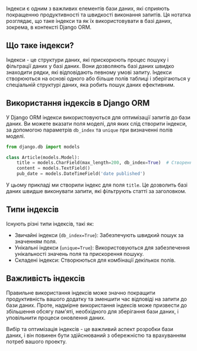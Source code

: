 
Індекси є одним з важливих елементів бази даних, які сприяють покращенню продуктивності та швидкості виконання запитів. Ця нотатка розглядає, що таке індекси та як їх використовувати в базі даних, зокрема, в контексті Django ORM.

## Що таке індекси?

Індекси - це структури даних, які прискорюють процес пошуку і фільтрації даних у базі даних. Вони дозволяють базі даних швидко знаходити рядки, які відповідають певному умові запиту. Індекси створюються на основі одного або більше полів таблиці і зберігаються у спеціальній структурі даних, яка робить пошук даних ефективним.

## Використання індексів в Django ORM

У Django ORM індекси використовуються для оптимізації запитів до бази даних. Ви можете вказати поля моделі, для яких слід створити індекси, за допомогою параметрів `db_index` та `unique` при визначенні полів моделі.

```python
from django.db import models

class Article(models.Model):
    title = models.CharField(max_length=200, db_index=True)  # Створення індексу для поля title
    content = models.TextField()
    pub_date = models.DateTimeField('date published')
```

У цьому прикладі ми створили індекс для поля `title`. Це дозволить базі даних швидше виконувати запити, які фільтрують статті за заголовком.

## Типи індексів

Існують різні типи індексів, такі як:
- Звичайні індекси (`db_index=True`): Забезпечують швидкий пошук за значенням поля.
- Унікальні індекси (`unique=True`): Використовуються для забезпечення унікальності значень поля та прискорення пошуку.
- Складені індекси: Створюються для комбінації декількох полів.

## Важливість індексів

Правильне використання індексів може значно покращити продуктивність вашого додатку та зменшити час відповіді на запити до бази даних. Проте, надмірне використання індексів може призвести до збільшення обсягу пам'яті, необхідного для зберігання бази даних, і уповільнити процеси оновлення даних.

Вибір та оптимізація індексів - це важливий аспект розробки бази даних, і він повинен бути здійснюваний з обережністю та врахуванням потреб вашого проекту.